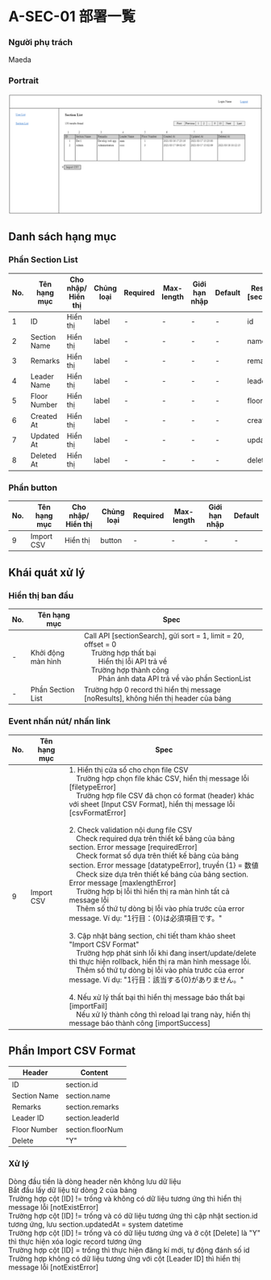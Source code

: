 # A-SEC-01 部署一覧

### Người phụ trách

Maeda

### Portrait

![](../../image/SectionList.png)

## Danh sách hạng mục

### Phần Section List

| No. | Tên hạng mục | Cho nhập/ Hiển thị | Chủng loại | Required | Max-length | Giới hạn nhập | Default | Response API [sectionSearch] |
| - | - | - | - | - | - | - | - | - |
| 1 | ID | Hiển thị | label | - | - | - | - | id |
| 2 | Section Name | Hiển thị | label | - | - | - | - | name |
| 3 | Remarks | Hiển thị | label | - | - | - | - | remarks |
| 4 | Leader Name | Hiển thị | label | - | - | - | - | leaderName |
| 5 | Floor Number | Hiển thị | label | - | - | - | - | floorNum |
| 6 | Created At | Hiển thị | label | - | - | - | - | createdAt |
| 7 | Updated At | Hiển thị | label | - | - | - | - | updatedAt |
| 8 | Deleted At | Hiển thị | label | - | - | - | - | deletedAt |

### Phần button

| No. | Tên hạng mục | Cho nhập/ Hiển thị | Chủng loại | Required | Max-length | Giới hạn nhập | Default |
| - | - | - | - | - | - | - | - |
| 9 | Import CSV | Hiển thị | button | - | - | - | - |

## Khái quát xử lý

### Hiển thị ban đầu

| No. | Tên hạng mục | Spec |
| - | - | - |
| - | Khởi động màn hình | Call API [sectionSearch], gửi sort = 1, limit = 20, offset = 0<br/>　Trường hợp thất bại<br/>　　Hiển thị lỗi API trả về<br/>　Trường hợp thành công<br/>　　Phản ánh data API trả về vào phần SectionList |
| - | Phần Section List | Trường hợp 0 record thì hiển thị message [noResults], không hiển thị header của bảng |

### Event nhấn nút/ nhấn link

| No. | Tên hạng mục | Spec |
| - | - | - |
| 9 | Import CSV | 1. Hiển thị cửa sổ cho chọn file CSV<br/>　Trường hợp chọn file khác CSV, hiển thị message lỗi [filetypeError]<br/>　Trường hợp file CSV đã chọn có format (header) khác với sheet [Input CSV Format], hiển thị message lỗi [csvFormatError]<br/><br/>2. Check validation nội dung file CSV<br/>　Check required dựa trên thiết kế bảng của bảng section. Error message [requiredError]<br/>　Check format số dựa trên thiết kế bảng của bảng section. Error message [datatypeError], truyền {1} = 数値<br/>　Check size dựa trên thiết kế bảng của bảng section. Error message [maxlengthError]<br/>　Trường hợp bị lỗi thì hiển thị ra màn hình tất cả message lỗi<br/>　Thêm số thứ tự dòng bị lỗi vào phía trước của error message. Ví dụ: "1行目：{0}は必須項目です。"<br/><br/>3. Cập nhật bảng section, chi tiết tham khảo sheet "Import CSV Format"<br/>　Trường hợp phát sinh lỗi khi đang insert/update/delete thì thực hiện rollback, hiển thị ra màn hình message lỗi.<br/>　Thêm số thứ tự dòng bị lỗi vào phía trước của error message. Ví dụ: "1行目：該当する{0}がありません。"<br/><br/>4. Nếu xử lý thất bại thì hiển thị message báo thất bại [importFail]<br/>　Nếu xử lý thành công thì reload lại trang này, hiển thị message báo thành công [importSuccess] |

## Phần Import CSV Format

| Header | Content |
| - | - |
| ID | section.id |
| Section Name | section.name |
| Remarks | section.remarks |
| Leader ID | section.leaderId |
| Floor Number | section.floorNum |
| Delete | "Y" |

### Xử lý

Dòng đầu tiền là dòng header nên không lưu dữ liệu<br/>
Bắt đầu lấy dữ liệu từ dòng 2 của bảng<br/>
Trường hợp cột [ID] != trống và không có dữ liệu tương ứng thì hiển thị message lỗi [notExistError]<br/>
Trường hợp cột [ID] != trống và có dữ liệu tương ứng thì cập nhật section.id tương ứng, lưu section.updatedAt = system datetime<br/>
Trường hợp cột [ID] != trống và có dữ liệu tương ứng và ở cột [Delete] là "Y" thì thực hiện xóa logic record tương ứng<br/>
Trường hợp cột [ID] = trống thì thực hiện đăng kí mới, tự động đánh số id<br/>
Trường hợp không có dữ liệu tương ứng với cột [Leader ID] thì hiển thị message lỗi [notExistError]